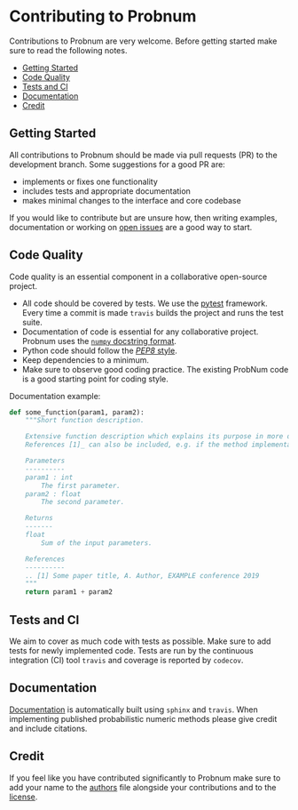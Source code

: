 # Contributing to Probnum

Contributions to Probnum are very welcome. Before getting started make sure to read the following notes.

* [Getting Started](#getting-started)
* [Code Quality](#code-quality)
* [Tests and CI](#tests-ci)
* [Documentation](#documentation)
* [Credit](#credit)

## <a name="getting-started">Getting Started</a>

All contributions to Probnum should be made via pull requests (PR) to the development branch. Some suggestions for a 
good PR are:

- implements or fixes one functionality
- includes tests and appropriate documentation
- makes minimal changes to the interface and core codebase

If you would like to contribute but are unsure how, then writing examples, documentation or working on 
[open issues](https://github.com/probabilistic-numerics/probnum/issues) are a good way to start.

## <a name="code-quality">Code Quality</a>

Code quality is an essential component in a collaborative open-source project.

- All code should be covered by tests. We use the [pytest](https://docs.pytest.org/) framework. Every time a commit is 
made `travis` builds the project and runs the test suite.
- Documentation of code is essential for any collaborative project. Probnum uses the 
[`numpy` docstring format](https://numpydoc.readthedocs.io/en/latest/format.html).
- Python code should follow the [*PEP8* style](https://www.python.org/dev/peps/pep-0008/). 
- Keep dependencies to a minimum.
- Make sure to observe good coding practice. The existing ProbNum code is a good starting point for coding style.

Documentation example:

```python
def some_function(param1, param2):
    """Short function description.

    Extensive function description which explains its purpose in more detail and may reference parameters or output. 
    References [1]_ can also be included, e.g. if the method implementation is based on a paper.

    Parameters
    ----------
    param1 : int
        The first parameter.
    param2 : float
        The second parameter.

    Returns
    -------
    float
        Sum of the input parameters.

    References
    ----------
    .. [1] Some paper title, A. Author, EXAMPLE conference 2019
    """
    return param1 + param2
```

## <a name="tests-ci">Tests and CI</a>

We aim to cover as much code with tests as possible. Make sure to add tests for newly implemented code. Tests are run by 
the continuous integration (CI) tool `travis` and coverage is reported by `codecov`.

## <a name="documentation">Documentation</a>

[Documentation](https://readthedocs.org/probabilistic-numerics/probnum) is automatically built using `sphinx` and 
`travis`. When implementing published probabilistic numeric methods please give credit and include citations. 


## <a name="credit">Credit</a>

If you feel like you have contributed significantly to Probnum make sure to add your name to the [authors](AUTHORS.md)
file alongside your contributions and to the [license](LICENSE.txt).